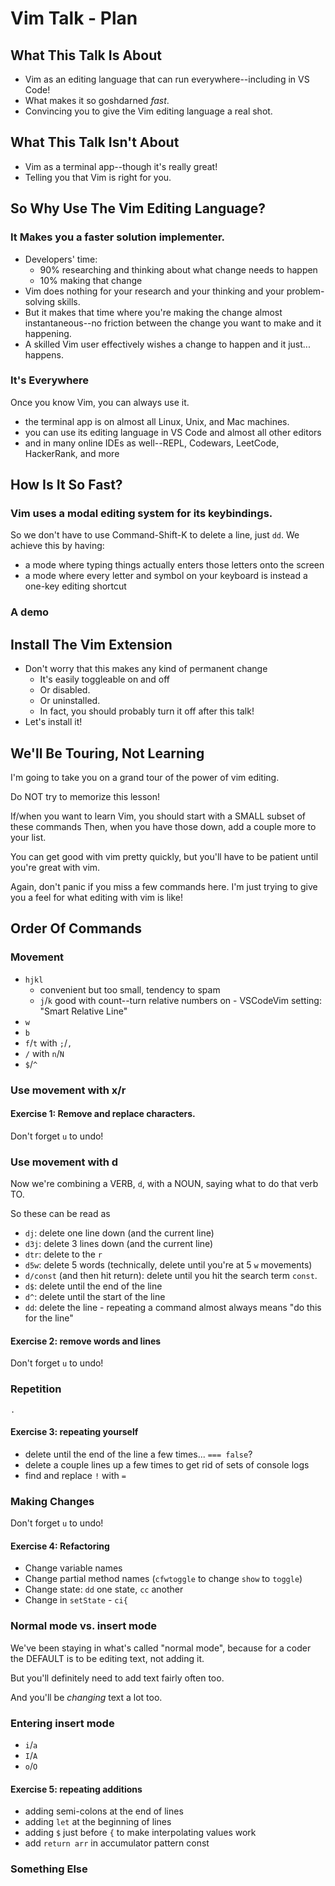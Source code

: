 # Vim Talk - Plan

## What This Talk Is About

- Vim as an editing language that can run everywhere--including in VS Code!
- What makes it so goshdarned _fast_.
- Convincing you to give the Vim editing language a real shot.

## What This Talk Isn't About

- Vim as a terminal app--though it's really great!
- Telling you that Vim is right for you.

## So Why Use The Vim Editing Language?

### It Makes you a faster solution implementer.

- Developers' time:
  - 90% researching and thinking about what change needs to happen
  - 10% making that change
- Vim does nothing for your research and your thinking and your problem-solving skills.
- But it makes that time where you're making the change almost instantaneous--no friction between the change you want to make and it happening.
- A skilled Vim user effectively wishes a change to happen and it just... happens.

### It's Everywhere

Once you know Vim, you can always use it.

- the terminal app is on almost all Linux, Unix, and Mac machines.
- you can use its editing language in VS Code and almost all other editors
- and in many online IDEs as well--REPL, Codewars, LeetCode, HackerRank, and more

## How Is It So Fast?

### Vim uses a **modal** editing system for its keybindings.

So we don't have to use Command-Shift-K to delete a line, just `dd`. We achieve this by having:

- a mode where typing things actually enters those letters onto the screen
- a mode where every letter and symbol on your keyboard is instead a one-key editing shortcut

### A demo

## Install The Vim Extension

- Don't worry that this makes any kind of permanent change
  - It's easily toggleable on and off
  - Or disabled.
  - Or uninstalled.
  - In fact, you should probably turn it off after this talk!
- Let's install it!

## We'll Be Touring, Not Learning

I'm going to take you on a grand tour of the power of vim editing.

Do NOT try to memorize this lesson!

If/when you want to learn Vim, you should start with a SMALL subset of these commands
Then, when you have those down, add a couple more to your list.

You can get good with vim pretty quickly, but you'll have to be patient until you're great with vim.

Again, don't panic if you miss a few commands here. I'm just trying to give you a feel for what editing with vim is like!

## Order Of Commands

### Movement

- `hjkl`
  - convenient but too small, tendency to spam
  - `j`/`k` good with count--turn relative numbers on - VSCodeVim setting: "Smart Relative Line"
- `w`
- `b`
- `f`/`t` with `;`/`,`
- `/` with `n`/`N`
- `$`/`^`

### Use movement with x/r

#### Exercise 1: Remove and replace characters.

Don't forget `u` to undo!

### Use movement with d

Now we're combining a VERB, `d`, with a NOUN, saying what to do that verb TO.

So these can be read as

- `dj`: delete one line down (and the current line)
- `d3j`: delete 3 lines down (and the current line)
- `dtr`: delete to the `r`
- `d5w`: delete 5 words (technically, delete until you're at 5 `w` movements)
- `d/const` (and then hit return): delete until you hit the search term `const`.
- `d$`: delete until the end of the line
- `d^`: delete until the start of the line
- `dd`: delete the line - repeating a command almost always means "do this for the line"

#### Exercise 2: remove words and lines

Don't forget `u` to undo!

### Repetition

`.`

#### Exercise 3: repeating yourself

- delete until the end of the line a few times... `=== false`?
- delete a couple lines up a few times to get rid of sets of console logs
- find and replace `!` with `=`

### Making Changes

Don't forget `u` to undo!

#### Exercise 4: Refactoring

- Change variable names
- Change partial method names (`cfwtoggle` to change `show` to `toggle`)
- Change state: `dd` one state, `cc` another
- Change in `setState` - `ci{`

### Normal mode vs. insert mode

We've been staying in what's called "normal mode", because for a coder the DEFAULT is to be editing text, not adding it.

But you'll definitely need to add text fairly often too.

And you'll be _changing_ text a lot too.

### Entering insert mode

- `i`/`a`
- `I`/`A`
- `o`/`O`

#### Exercise 5: repeating additions

- adding semi-colons at the end of lines
- adding `let` at the beginning of lines
- adding `$` just before `{` to make interpolating values work
- add `return arr` in accumulator pattern const

### Something Else
